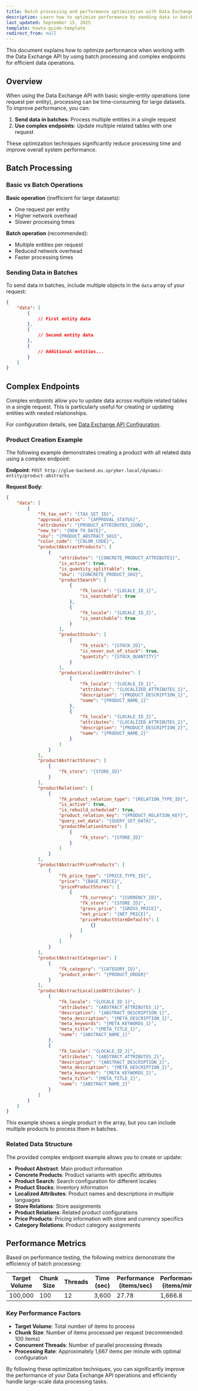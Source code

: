 ```yaml
---
title: Batch processing and performance optimization with Data Exchange API
description: Learn how to optimize performance by sending data in batches and using complex endpoints with the Spryker Data Exchange API.
last_updated: September 15, 2025
template: howto-guide-template
redirect_from: null
---
```


This document explains how to optimize performance when working with the Data Exchange API by using batch processing and complex endpoints for efficient data operations.

## Overview

When using the Data Exchange API with basic single-entity operations (one request per entity), processing can be time-consuming for large datasets. To improve performance, you can:

1. **Send data in batches**: Process multiple entities in a single request
2. **Use complex endpoints**: Update multiple related tables with one request

These optimization techniques significantly reduce processing time and improve overall system performance.

## Batch Processing

### Basic vs Batch Operations

**Basic operation** (inefficient for large datasets):
- One request per entity
- Higher network overhead
- Slower processing times

**Batch operation** (recommended):
- Multiple entities per request
- Reduced network overhead
- Faster processing times

### Sending Data in Batches

To send data in batches, include multiple objects in the `data` array of your request:

```json
{
    "data": [
        {
            // First entity data
        },
        {
            // Second entity data
        },
        {
            // Additional entities...
        }
    ]
}
```

## Complex Endpoints

Complex endpoints allow you to update data across multiple related tables in a single request. This is particularly useful for creating or updating entities with nested relationships.

For configuration details, see [Data Exchange API Configuration](/docs/integrations/custom-building-integrations/data-exchange/data-exchange-api-configuration.html).

### Product Creation Example

The following example demonstrates creating a product with all related data using a complex endpoint:

**Endpoint**: `POST http://glue-backend.eu.spryker.local/dynamic-entity/product-abstracts`

**Request Body**:

```json
{
    "data": [
        {
            "fk_tax_set": "{TAX_SET_ID}",
            "approval_status": "{APPROVAL_STATUS}",
            "attributes": "{PRODUCT_ATTRIBUTES_JSON}",
            "new_to": "{NEW_TO_DATE}",
            "sku": "{PRODUCT_ABSTRACT_SKU}",
            "color_code": "{COLOR_CODE}",
            "productAbstractProducts": [
                {
                    "attributes": "{CONCRETE_PRODUCT_ATTRIBUTES}",
                    "is_active": true,
                    "is_quantity_splittable": true,
                    "sku": "{CONCRETE_PRODUCT_SKU}",
                    "productSearch": [
                        {
                            "fk_locale": "{LOCALE_ID_1}",
                            "is_searchable": true
                        },
                        {
                            "fk_locale": "{LOCALE_ID_2}",
                            "is_searchable": true
                        }
                    ],
                    "productStocks": [
                        {
                            "fk_stock": "{STOCK_ID}",
                            "is_never_out_of_stock": true,
                            "quantity": "{STOCK_QUANTITY}"
                        }
                    ],
                    "productLocalizedAttributes": [
                        {
                            "fk_locale": "{LOCALE_ID_1}",
                            "attributes": "{LOCALIZED_ATTRIBUTES_1}",
                            "description": "{PRODUCT_DESCRIPTION_1}",
                            "name": "{PRODUCT_NAME_1}"
                        },
                        {
                            "fk_locale": "{LOCALE_ID_2}",
                            "attributes": "{LOCALIZED_ATTRIBUTES_2}",
                            "description": "{PRODUCT_DESCRIPTION_2}",
                            "name": "{PRODUCT_NAME_2}"
                        }
                    ]
                }
            ],
            "productAbstractStores": [
                {
                    "fk_store": "{STORE_ID}"
                }
            ],
            "productRelations": [
                {
                    "fk_product_relation_type": "{RELATION_TYPE_ID}",
                    "is_active": true,
                    "is_rebuild_scheduled": true,
                    "product_relation_key": "{PRODUCT_RELATION_KEY}",
                    "query_set_data": "{QUERY_SET_DATA}",
                    "productRelationStores": [
                        {
                            "fk_store": "{STORE_ID}"
                        }
                    ]
                }
            ],
            "productAbstractPriceProducts": [
                {
                    "fk_price_type": "{PRICE_TYPE_ID}",
                    "price": "{BASE_PRICE}",
                    "priceProductStores": [
                        {
                            "fk_currency": "{CURRENCY_ID}",
                            "fk_store": "{STORE_ID}",
                            "gross_price": "{GROSS_PRICE}",
                            "net_price": "{NET_PRICE}",
                            "priceProductStoreDefaults": [
                                {}
                            ]
                        }
                    ]
                }
            ],
            "productAbstractCategories": [
                {
                    "fk_category": "{CATEGORY_ID}",
                    "product_order": "{PRODUCT_ORDER}"
                }
            ],
            "productAbstractLocalizedAttributes": [
                {
                    "fk_locale": "{LOCALE_ID_1}",
                    "attributes": "{ABSTRACT_ATTRIBUTES_1}",
                    "description": "{ABSTRACT_DESCRIPTION_1}",
                    "meta_description": "{META_DESCRIPTION_1}",
                    "meta_keywords": "{META_KEYWORDS_1}",
                    "meta_title": "{META_TITLE_1}",
                    "name": "{ABSTRACT_NAME_1}"
                },
                {
                    "fk_locale": "{LOCALE_ID_2}",
                    "attributes": "{ABSTRACT_ATTRIBUTES_2}",
                    "description": "{ABSTRACT_DESCRIPTION_2}",
                    "meta_description": "{META_DESCRIPTION_2}",
                    "meta_keywords": "{META_KEYWORDS_2}",
                    "meta_title": "{META_TITLE_2}",
                    "name": "{ABSTRACT_NAME_2}"
                }
            ]
        }
    ]
}
```

This example shows a single product in the array, but you can include multiple products to process them in batches.

### Related Data Structure

The provided complex endpoint example allows you to create or update:

- **Product Abstract**: Main product information
- **Concrete Products**: Product variants with specific attributes
- **Product Search**: Search configuration for different locales
- **Product Stocks**: Inventory information
- **Localized Attributes**: Product names and descriptions in multiple languages
- **Store Relations**: Store assignments
- **Product Relations**: Related product configurations
- **Price Products**: Pricing information with store and currency specifics
- **Category Relations**: Product category assignments

## Performance Metrics

Based on performance testing, the following metrics demonstrate the efficiency of batch processing:

| Target Volume | Chunk Size | Threads | Time (sec) | Performance (items/sec) | Performance (items/min) |
|---------------|------------|---------|------------|-------------------------|-------------------------|
| 100,000       | 100        | 12      | 3,600      | 27.78                   | 1,666.8                 |

### Key Performance Factors

- **Target Volume**: Total number of items to process
- **Chunk Size**: Number of items processed per request (recommended: 100 items)
- **Concurrent Threads**: Number of parallel processing threads
- **Processing Rate**: Approximately 1,667 items per minute with optimal configuration

By following these optimization techniques, you can significantly improve the performance of your Data Exchange API operations and efficiently handle large-scale data processing tasks.
